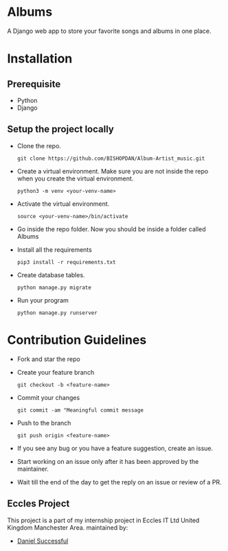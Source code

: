 # Albums
A Django web app to store your favorite songs and albums in one place. 


# Installation 

## Prerequisite
* Python
* Django


## Setup the project locally
- Clone the repo.
    ```
    git clone https://github.com/BISHOPDAN/Album-Artist_music.git
    ```

- Create a virtual environment. Make sure you are not inside the repo when you create the virtual environment.
    ```
    python3 -m venv <your-venv-name>
    ```
 
- Activate the virtual environment. 
    ```
    source <your-venv-name>/bin/activate
    ```
 
- Go inside the repo folder. Now you should be inside a folder called Albums

- Install all the requirements
    ```
    pip3 install -r requirements.txt
    ```

- Create database tables.
    ```
    python manage.py migrate
    ```

- Run your program
    ```
    python manage.py runserver
    ```

# Contribution Guidelines

- Fork and star the repo
- Create your feature branch
    ```
    git checkout -b <feature-name>
    ```
- Commit your changes
    ```
    git commit -am "Meaningful commit message
    ```
- Push to the branch
    ```
    git push origin <feature-name>
    ```

- If you see any bug or you have a feature suggestion, create an issue.
- Start working on an issue only after it has been approved by the maintainer.
- Wait till the end of the day to get the reply on an issue or review of a PR.


## Eccles Project
This project is a part of my internship project in Eccles IT Ltd United Kingdom Manchester Area.
maintained by:
- [Daniel Successful](https://github.com/BISHOPDAN)
